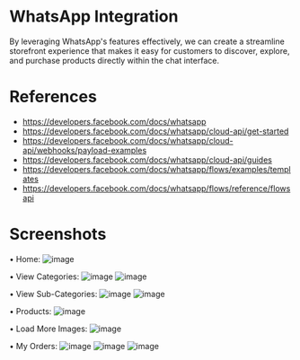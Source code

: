 # WhatsApp Integration
By leveraging WhatsApp's features effectively, we can create a streamline storefront experience that makes it easy for customers to discover, explore, and purchase products directly within the chat interface.

# References
- https://developers.facebook.com/docs/whatsapp
- https://developers.facebook.com/docs/whatsapp/cloud-api/get-started
- https://developers.facebook.com/docs/whatsapp/cloud-api/webhooks/payload-examples
- https://developers.facebook.com/docs/whatsapp/cloud-api/guides
- https://developers.facebook.com/docs/whatsapp/flows/examples/templates
- https://developers.facebook.com/docs/whatsapp/flows/reference/flowsapi

# Screenshots
•	Home:
![image](https://github.com/dhruvpapade/whatsapp_integration/assets/96809527/7e71bd78-dc6f-4904-ab82-17156135f6d6)

•	View Categories:
![image](https://github.com/dhruvpapade/whatsapp_integration/assets/96809527/420941e1-aa2a-45d3-bb6f-d7c2ceb43d93)
![image](https://github.com/dhruvpapade/whatsapp_integration/assets/96809527/b3a4b359-c817-48a8-9961-56a7a4a64fcc)

•	View Sub-Categories:
![image](https://github.com/dhruvpapade/whatsapp_integration/assets/96809527/5cbb0633-afa7-4f66-9aba-2fab1e76a6b3)
![image](https://github.com/dhruvpapade/whatsapp_integration/assets/96809527/a4eefa06-25c1-46f4-a6fd-bdfa95eea799)

•	Products:
![image](https://github.com/dhruvpapade/whatsapp_integration/assets/96809527/a13afb83-5f9d-4a5c-a8bf-aef7c16ed728)

•	Load More Images:
![image](https://github.com/dhruvpapade/whatsapp_integration/assets/96809527/8c301091-bbee-494e-8ccb-141b888c0f5f)

•	My Orders:
![image](https://github.com/dhruvpapade/whatsapp_integration/assets/96809527/df608947-4d59-4458-962f-9fb6dcb4b852)
![image](https://github.com/dhruvpapade/whatsapp_integration/assets/96809527/41667463-66c4-44f2-bf3c-464df3967797)
![image](https://github.com/dhruvpapade/whatsapp_integration/assets/96809527/1c83f081-5b86-4a54-8fe3-d6f0032929ae)



